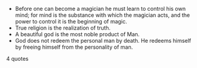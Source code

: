  - Before one can become a magician he must learn to control his own mind; for mind is the substance with which the magician acts, and the power to control it is the beginning of magic.
 - True religion is the realization of truth.
 - A beautiful god is the most noble product of Man.
 - God does not redeem the personal man by death. He redeems himself by freeing himself from the personality of man.

4 quotes